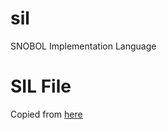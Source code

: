 # sil
SNOBOL Implementation Language

# SIL File
Copied from [here](https://raw.githubusercontent.com/atdt/snoflake/master/external/v311.sil)